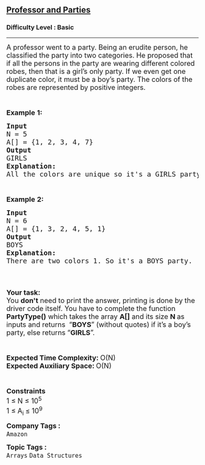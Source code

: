 <h2><a href="https://practice.geeksforgeeks.org/problems/professor-and-parties2000/1?page=2&difficulty[]=-1&sortBy=difficulty">Professor and Parties</a></h2><h3>Difficulty Level : Basic</h3><hr><div class="problems_problem_content__Xm_eO"><p><span style="font-size:18px">A professor went to a party. Being an erudite person, he classified the party into two categories. He proposed that if all the persons in the party are wearing different colored robes, then that is a girl’s only party. If we even get one duplicate color, it must be a boy’s party. The colors of the robes are represented by positive integers.</span></p>

<p>&nbsp;</p>

<p><span style="font-size:18px"><strong>Example</strong> <strong>1:</strong></span></p>

<pre><span style="font-size:18px"><strong>Input</strong>
N = 5
A[] = {1, 2, 3, 4, 7}
<strong>Output</strong>
GIRLS
<strong>Explanation:</strong>
All the colors are unique so it's a GIRLS party.</span></pre>

<p>&nbsp;</p>

<p><span style="font-size:18px"><strong>Example</strong> <strong>2:</strong></span></p>

<pre><span style="font-size:18px"><strong>Input</strong>
N = 6
A[] = {1, 3, 2, 4, 5, 1}
<strong>Output</strong>
BOYS
<strong>Explanation:</strong>
There are two colors 1. So it's a BOYS party.
</span></pre>

<p>&nbsp;</p>

<p><br>
<span style="font-size:18px"><strong>Your task:</strong><br>
You <strong>don't</strong> need to print the answer, printing is done by the driver code itself. You have to complete the function <strong>PartyType()</strong> which takes the array <strong>A[]</strong> and its size <strong>N</strong><strong> </strong>as inputs and returns&nbsp; “<strong>BOYS</strong>” (without quotes) if it’s a boy’s party, else returns “<strong>GIRLS</strong>”.</span></p>

<p>&nbsp;</p>

<p><span style="font-size:18px"><strong>Expected Time Complexity: </strong>O(N)<br>
<strong>Expected Auxiliary Space: </strong>O(N)</span></p>

<p>&nbsp;</p>

<p><span style="font-size:18px"><strong>Constraints</strong><br>
1 ≤ N ≤ 10<sup>5</sup><br>
1 ≤ A<sub>i </sub>≤ 10<sup>9</sup></span></p>
</div><p><span style=font-size:18px><strong>Company Tags : </strong><br><code>Amazon</code>&nbsp;<br><p><span style=font-size:18px><strong>Topic Tags : </strong><br><code>Arrays</code>&nbsp;<code>Data Structures</code>&nbsp;